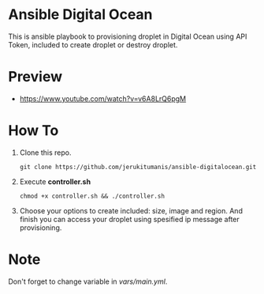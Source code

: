 # Ansible Digital Ocean

This is ansible playbook to provisioning droplet in Digital Ocean using API Token, included to create droplet or destroy droplet.

# Preview
- https://www.youtube.com/watch?v=v6A8LrQ6pgM


# How To

1. Clone this repo.

    ```
    git clone https://github.com/jerukitumanis/ansible-digitalocean.git
    ```

2. Execute __controller.sh__

    ```
    chmod +x controller.sh && ./controller.sh
    ```

3. Choose your options to create included: size, image and region. And finish you can access  your droplet using spesified ip message after provisioning.

# Note

Don't forget to change variable in *vars/main.yml*.
